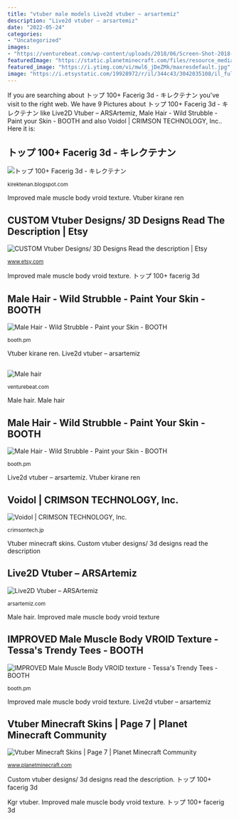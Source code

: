 ```yaml
---
title: "vtuber male models Live2d vtuber – arsartemiz"
description: "Live2d vtuber – arsartemiz"
date: "2022-05-24"
categories:
- "Uncategorized"
images:
- "https://venturebeat.com/wp-content/uploads/2018/06/Screen-Shot-2018-06-21-at-5.04.51-PM.jpg"
featuredImage: "https://static.planetminecraft.com/files/resource_media/preview/alex-slim-arms-planetminecraft-com-13596339-minecraft-skin.jpg"
featured_image: "https://i.ytimg.com/vi/mwl6_jDeZMk/maxresdefault.jpg"
image: "https://i.etsystatic.com/19928972/r/il/344c43/3042035108/il_fullxfull.3042035108_km6s.jpg"
---
```


If you are searching about トップ 100+ Facerig 3d - キレクテナン you've visit to the right web. We have 9 Pictures about トップ 100+ Facerig 3d - キレクテナン like Live2D Vtuber – ARSArtemiz, Male Hair - Wild Strubble - Paint your Skin - BOOTH and also Voidol | CRIMSON TECHNOLOGY, Inc.. Here it is:

## トップ 100+ Facerig 3d - キレクテナン

![トップ 100+ Facerig 3d - キレクテナン](https://i.ytimg.com/vi/mwl6_jDeZMk/maxresdefault.jpg "Vtuber kirane ren")

<small>kirektenan.blogspot.com</small>

Improved male muscle body vroid texture. Vtuber kirane ren

## CUSTOM Vtuber Designs/ 3D Designs Read The Description | Etsy

![CUSTOM Vtuber Designs/ 3D Designs Read the description | Etsy](https://i.etsystatic.com/19928972/r/il/344c43/3042035108/il_fullxfull.3042035108_km6s.jpg "トップ 100+ facerig 3d")

<small>www.etsy.com</small>

Improved male muscle body vroid texture. トップ 100+ facerig 3d

## Male Hair - Wild Strubble - Paint Your Skin - BOOTH

![Male Hair - Wild Strubble - Paint your Skin - BOOTH](https://booth.pximg.net/51a7ccde-dc34-44ee-9e5e-36145b415979/i/2957431/f125d62a-37c6-4b91-8719-dc7c7088c023_base_resized.jpg "Male hair")

<small>booth.pm</small>

Vtuber kirane ren. Live2d vtuber – arsartemiz

## 

![](https://venturebeat.com/wp-content/uploads/2018/06/Screen-Shot-2018-06-21-at-5.04.51-PM.jpg "Male hair")

<small>venturebeat.com</small>

Male hair. Male hair

## Male Hair - Wild Strubble - Paint Your Skin - BOOTH

![Male Hair - Wild Strubble - Paint your Skin - BOOTH](https://booth.pximg.net/51a7ccde-dc34-44ee-9e5e-36145b415979/i/2957431/30623644-a7cc-48a1-adba-497a4d7e6ec0.png "Live2d vtuber – arsartemiz")

<small>booth.pm</small>

Live2d vtuber – arsartemiz. Vtuber kirane ren

## Voidol | CRIMSON TECHNOLOGY, Inc.

![Voidol | CRIMSON TECHNOLOGY, Inc.](https://crimsontech.jp/wp-content/uploads/billboard_voidol_en.png "Vtuber minecraft skins")

<small>crimsontech.jp</small>

Vtuber minecraft skins. Custom vtuber designs/ 3d designs read the description

## Live2D Vtuber – ARSArtemiz

![Live2D Vtuber – ARSArtemiz](https://arsartemiz.com/wp-content/uploads/2020/08/KGRWeb.png "Live2d vtuber – arsartemiz")

<small>arsartemiz.com</small>

Male hair. Improved male muscle body vroid texture

## IMPROVED Male Muscle Body VROID Texture - Tessa&#039;s Trendy Tees - BOOTH

![IMPROVED Male Muscle Body VROID texture - Tessa&#039;s Trendy Tees - BOOTH](https://booth.pximg.net/c/300x300_a2_g5/eaae416f-80ca-4582-baa6-17cd5c7d41ab/i/945767/b6161682-51db-4969-8c21-b478a69a6f7a_base_resized.jpg "Improved male muscle body vroid texture")

<small>booth.pm</small>

Improved male muscle body vroid texture. Live2d vtuber – arsartemiz

## Vtuber Minecraft Skins | Page 7 | Planet Minecraft Community

![Vtuber Minecraft Skins | Page 7 | Planet Minecraft Community](https://static.planetminecraft.com/files/resource_media/preview/alex-slim-arms-planetminecraft-com-13596339-minecraft-skin.jpg "Live2d vtuber – arsartemiz")

<small>www.planetminecraft.com</small>

Custom vtuber designs/ 3d designs read the description. トップ 100+ facerig 3d

Kgr vtuber. Improved male muscle body vroid texture. トップ 100+ facerig 3d
